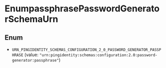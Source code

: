 

# EnumpassphrasePasswordGeneratorSchemaUrn

## Enum


* `URN_PINGIDENTITY_SCHEMAS_CONFIGURATION_2_0_PASSWORD_GENERATOR_PASSPHRASE` (value: `"urn:pingidentity:schemas:configuration:2.0:password-generator:passphrase"`)



